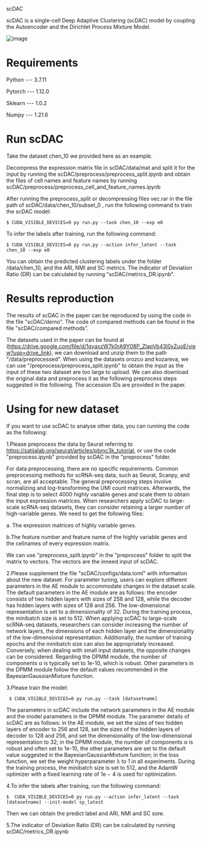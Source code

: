 scDAC

 scDAC is a single-cell Deep Adaptive Clustering (scDAC) model by coupling the Autoencoder and the Dirichlet Process Mixture Model.
 
 ![image](https://github.com/omicshub/scDAC/blob/main/scDAC/image/fig1.png)

# Requirements

Python --- 3.7.11

Pytorch --- 1.12.0

Sklearn --- 1.0.2

Numpy --- 1.21.6

# Run scDAC

Take the dataset chen_10 we provided here as an example.

Decompress the expression matrix file in scDAC/data/mat and split it for the input by running the scDAC/preprocess/preprocess_split.ipynb and obtain the files of cell names and feature names by running scDAC/preprocess/preprocess_cell_and_feature_names.ipynb

After  running the preprocess_split or decompressing files vec.rar in the file path of scDAC/data/chen_10/subset_0 , run the following command to train the scDAC model:

    $ CUDA_VISIBLE_DEVICES=0 py run.py --task chen_10 --exp e0

To infer the labels after training, run the following command:

    $ CUDA_VISIBLE_DEVICES=0 py run.py --action infer_latent --task chen_10 --exp e0


You can obtain the predicted clustering labels under the folder /data/chen_10, and the ARI, NMI and SC metrics. The indicator of  Deviation Ratio (DR) can be calculated by running "scDAC/metrics_DR.ipynb".

# Results reproduction

The results of scDAC in the paper can be reproduced by using the code in the file "scDAC/demo". The code of compared methods can be found in the file "scDAC/compared methods".

The datasets used in the paper can be found at (https://drive.google.com/file/d/1qyaxzW7k0rA9Y08P_ZlapVb43l0xZuoE/view?usp=drive_link), we can download and unzip them to the path "/data/preprocessed". When using the datasets orozco and kozareva, we can use "/preprocess/preprocess_split.ipynb" to obtain the input as the input of these two dataset are too large to upload. We can also download the original data and preprocess it as the following preprocess steps suggested in the following. The accession IDs are provided in the paper.

# Using for new dataset

If you want to use scDAC to analyse other data, you can running the code as the following:

1.Please preprocess the data by Seurat referring to https://satijalab.org/seurat/articles/pbmc3k_tutorial, or use the code "preprocess.ipynb" provided by scDAC in the "preprocess" folder.

For data preprocessing, there are no specific requirements. Common preprocessing methods for scRNA-seq data, such as Seurat, Scanpy, and scran, are all acceptable. The general preprocessing steps involve normalizing and log-transforming the UMI count matrices. Afterwards, the final step is to select 4000 highly variable genes and scale them to obtain the input expression matrices. When researchers apply scDAC to large-scale scRNA-seq datasets, they can consider retaining a larger number of high-variable genes. We need to get the following files:

a. The expression matrices of highly variable genes.

b.The feature number and feature name of the highly variable genes and the cellnames of every expression matrix.

We can use "preprocess_split.ipynb" in the "preprocess" folder to split the matrix to vectors. The vectors are the inneed input of scDAC.

2.Please supplement the file "scDAC/configs/data.toml" with information about the new dataset. For parameter tuning, users can explore different parameters in the AE module to accommodate changes in the dataset scale. The default parameters in the AE module are as follows: the encoder consists of two hidden layers with sizes of 256 and 128, while the decoder has hidden layers with sizes of 128 and 256. The low-dimensional representation is set to a dimensionality of 32. During the training process, the minibatch size is set to 512. When applying scDAC to large-scale scRNA-seq datasets, researchers can consider increasing the number of network layers, the dimensions of each hidden layer and the dimensionality of the low-dimensional representation. Additionally, the number of training epochs and the minibatch size can also be appropriately increased. Conversely, when dealing with small input datasets, the opposite changes can be considered. Regarding the DPMM module, the number of components α is typically set to 1e-10, which is robust. Other parameters in the DPMM module follow the default values recommended in the BayesianGaussianMixture function.

3.Please train the model:

     $ CUDA_VISIBLE_DEVICES=0 py run.py --task [datasetname]

The parameters in scDAC include the network parameters in the AE module and the model parameters in the DPMM module. The parameter details of scDAC are as follows: in the AE module, we set the sizes of two hidden layers of encoder to 256 and 128, set the sizes of the hidden layers of decoder to 128 and 256, and set the dimensionality of the low-dimensional representation to 32; in the DPMM module, the number of components α is robust and often set to 1e-10, the other parameters are set to the default value suggested in the BayesianGaussianMixture function; in the loss function, we set the weight hyperparameter λ to 1 in all experiments. During the training process, the minibatch size is set to 512, and the AdamW optimizer with a fixed learning rate of 1e − 4 is used for optimization. 

4.To infer the labels after training, run the following command:

    $  CUDA_VISIBLE_DEVICES=0 py run.py --action infer_latent --task [datasetname] --init-model sp_latest

Then we can obtain the predict label and ARI, NMI and SC sore.

5.The indicator of  Deviation Ratio (DR) can be calculated by running scDAC/metrics_DR.ipynb


